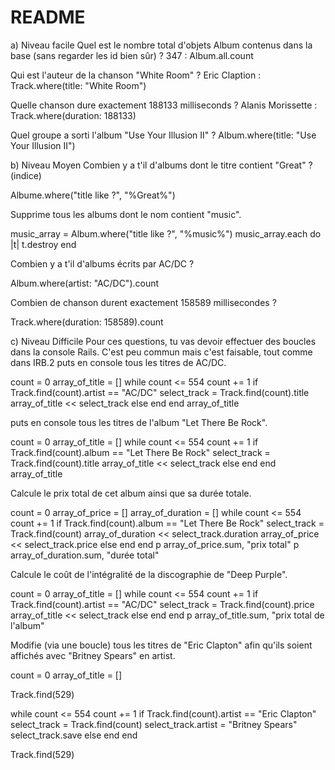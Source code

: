 # README

a) Niveau facile
Quel est le nombre total d'objets Album contenus dans la base (sans regarder les id bien sûr) ?
347 : Album.all.count

Qui est l'auteur de la chanson "White Room" ?
Eric Claption : Track.where(title: "White Room")

Quelle chanson dure exactement 188133 milliseconds ?
Alanis Morissette : Track.where(duration: 188133)

Quel groupe a sorti l'album "Use Your Illusion II" ?
Album.where(title: "Use Your Illusion II")

b) Niveau Moyen
Combien y a t'il d'albums dont le titre contient "Great" ? (indice)

Albume.where("title like ?", "%Great%")

Supprime tous les albums dont le nom contient "music".

music_array = Album.where("title like ?", "%music%")
music_array.each do |t| t.destroy end

Combien y a t'il d'albums écrits par AC/DC ?

Album.where(artist: "AC/DC").count

Combien de chanson durent exactement 158589 millisecondes ?

Track.where(duration: 158589).count

c) Niveau Difficile
Pour ces questions, tu vas devoir effectuer des boucles dans la console Rails. C'est peu commun mais c'est faisable, tout comme dans IRB.2
puts en console tous les titres de AC/DC.

count = 0
array_of_title = []
while count <= 554
  count += 1
  if Track.find(count).artist == "AC/DC"
  select_track = Track.find(count).title
  array_of_title << select_track
  else
  end
end
array_of_title

puts en console tous les titres de l'album "Let There Be Rock".

count = 0
array_of_title = []
while count <= 554
  count += 1
  if Track.find(count).album == "Let There Be Rock"
  select_track = Track.find(count).title
  array_of_title << select_track
  else
  end
end
array_of_title

Calcule le prix total de cet album ainsi que sa durée totale.

count = 0
array_of_price = []
array_of_duration = []
while count <= 554
  count += 1
  if Track.find(count).album == "Let There Be Rock"
  select_track = Track.find(count)
  array_of_duration << select_track.duration
  array_of_price << select_track.price
  else
  end
end
p array_of_price.sum, "prix total"
p array_of_duration.sum, "durée total" 

Calcule le coût de l'intégralité de la discographie de "Deep Purple".

count = 0
array_of_title = []
while count <= 554
  count += 1
  if Track.find(count).artist == "AC/DC"
  select_track = Track.find(count).price
  array_of_title << select_track
  else
  end
end
p array_of_title.sum, "prix total de l'album"

Modifie (via une boucle) tous les titres de "Eric Clapton" afin qu'ils soient affichés avec "Britney Spears" en artist.

count = 0
array_of_title = []

Track.find(529)

while count <= 554
  count += 1
  if Track.find(count).artist == "Eric Clapton"
  select_track = Track.find(count)
  select_track.artist = "Britney Spears"
  select_track.save
  else
  end
end

Track.find(529)